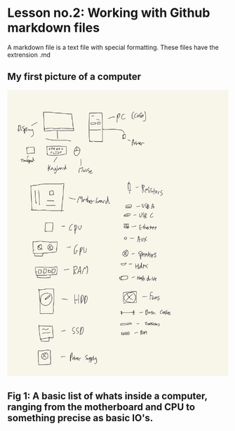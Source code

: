 # Lesson no.2: Working with Github markdown files

A markdown file is a text file with special formatting. These files have the extrension .md

## My first picture of a computer

![](Comp%20Sci-3.jpg)

## Fig 1: A basic list of whats inside a computer, ranging from the motherboard and CPU to something precise as basic IO's. 
